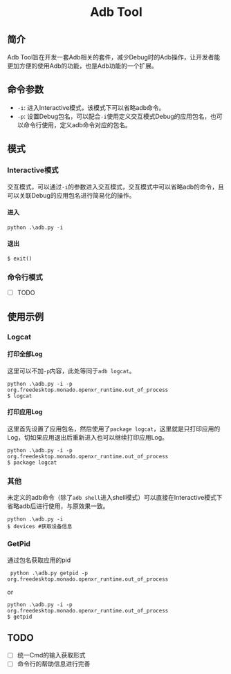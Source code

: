 <center>
    <h1>
        Adb Tool
    </h1>
</center>

## 简介

Adb Tool旨在开发一套Adb相关的套件，减少Debug时的Adb操作，让开发者能更加方便的使用Adb的功能，也是Adb功能的一个扩展。

## 命令参数

* `-i`: 进入Interactive模式，该模式下可以省略adb命令。
* `-p`: 设置Debug包名，可以配合`-i`使用定义交互模式Debug的应用包名，也可以命令行使用，定义adb命令对应的包名。

## 模式

### Interactive模式

交互模式，可以通过`-i`的参数进入交互模式，交互模式中可以省略adb的命令，且可以关联Debug的应用包名进行简易化的操作。

#### 进入

```shell
python .\adb.py -i
```

#### 退出

```shell
$ exit()
```

### 命令行模式

* [ ] TODO

## 使用示例

### Logcat

#### 打印全部Log

这里可以不加`-p`内容，此处等同于`adb logcat`。

```shell
python .\adb.py -i -p org.freedesktop.monado.openxr_runtime.out_of_process
$ logcat
```

#### 打印应用Log

这里首先设置了应用包名，然后使用了`package logcat`，这里就是只打印应用的Log，切如果应用退出后重新进入也可以继续打印应用Log。

```shell
python .\adb.py -i -p org.freedesktop.monado.openxr_runtime.out_of_process
$ package logcat
```

### 其他

未定义的adb命令（除了`adb shell`进入shell模式）可以直接在Interactive模式下省略adb后进行使用，与原效果一致。

```shell
python .\adb.py -i
$ devices #获取设备信息
```

### GetPid

通过包名获取应用的pid

```shell
 python .\adb.py getpid -p org.freedesktop.monado.openxr_runtime.out_of_process
```

or

```shell
python .\adb.py -i -p org.freedesktop.monado.openxr_runtime.out_of_process
$ getpid
```

## TODO

* [ ] 统一Cmd的输入获取形式
* [ ] 命令行的帮助信息进行完善